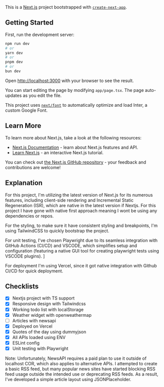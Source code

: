 This is a [Next.js](https://nextjs.org/) project bootstrapped with [`create-next-app`](https://github.com/vercel/next.js/tree/canary/packages/create-next-app).

## Getting Started

First, run the development server:

```bash
npm run dev
# or
yarn dev
# or
pnpm dev
# or
bun dev
```

Open [http://localhost:3000](http://localhost:3000) with your browser to see the result.

You can start editing the page by modifying `app/page.tsx`. The page auto-updates as you edit the file.

This project uses [`next/font`](https://nextjs.org/docs/basic-features/font-optimization) to automatically optimize and load Inter, a custom Google Font.

## Learn More

To learn more about Next.js, take a look at the following resources:

- [Next.js Documentation](https://nextjs.org/docs) - learn about Next.js features and API.
- [Learn Next.js](https://nextjs.org/learn) - an interactive Next.js tutorial.

You can check out [the Next.js GitHub repository](https://github.com/vercel/next.js/) - your feedback and contributions are welcome!

## Explanation

For this project, I'm utilizing the latest version of Next.js for its numerous features, including client-side rendering and Incremental Static Regeneration (ISR), which are native in the latest version if Nextjs. For this project I have gone with native first approach meaning I wont be using any dependencies or repos. 

For the styling, to make sure it have consistent styling and breakpoints, I'm using TailwindCSS to quickly bootstrap the project. 

For unit testing, I've chosen Playwright due to its seamless integration with GitHub Actions (CI/CD) and VSCODE, which simplifies setup and configuration (featuring a native GUI tool for creating playwright tests using VSCODE plugins). ]

For deployment I'm using Vercel, since it got native integration with Github CI/CD for quick deployment. 

## Checklists

- [x] Nextjs project with TS support
- [x] Responsive design with Tailwindcss
- [x] Working todo list with localStorage
- [x] Weather widget with openweathermap
- [ ] Articles with newsapi
- [x] Deployed on Vercel
- [x] Quotes of the day using dummyjson
- [x] All APIs loaded using ENV
- [x] ESLint config
- [x] Unit testing with Playwright

Note: Unfortunately, NewsAPI requires a paid plan to use it outside of localhost COR, which also applies to alternative APIs. I attempted to create a basic RSS feed, but many popular news sites have started blocking RSS feed usage outside the intended use or deprecating RSS feeds. As a result, I've developed a simple article layout using JSONPlaceholder.